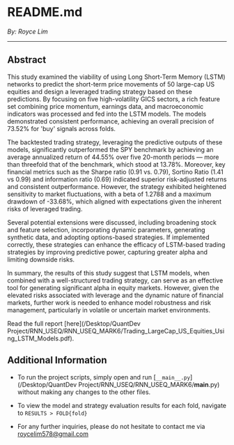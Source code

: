 # README.md

*By: Royce Lim*

------------------------------------------------------------------------

## Abstract

This study examined the viability of using Long Short-Term Memory (LSTM) networks to predict the short-term price movements of 50 large-cap US equities and design a leveraged trading strategy based on these predictions. By focusing on five high-volatility GICS sectors, a rich feature set combining price momentum, earnings data, and macroeconomic indicators was processed and fed into the LSTM models. The models demonstrated consistent performance, achieving an overall precision of 73.52% for 'buy' signals across folds.

The backtested trading strategy, leveraging the predictive outputs of these models, significantly outperformed the SPY benchmark by achieving an average annualized return of 44.55% over five 20-month periods — more than threefold that of the benchmark, which stood at 13.78%. Moreover, key financial metrics such as the Sharpe ratio (0.91 vs. 0.79), Sortino Ratio (1.41 vs 0.99) and information ratio (0.69) indicated superior risk-adjusted returns and consistent outperformance. However, the strategy exhibited heightened sensitivity to market fluctuations, with a beta of 1.2788 and a maximum drawdown of -33.68%, which aligned with expectations given the inherent risks of leveraged trading.

Several potential extensions were discussed, including broadening stock and feature selection, incorporating dynamic parameters, generating synthetic data, and adopting options-based strategies. If implemented correctly, these strategies can enhance the efficacy of LSTM-based trading strategies by improving predictive power, capturing greater alpha and limiting downside risks.

In summary, the results of this study suggest that LSTM models, when combined with a well-structured trading strategy, can serve as an effective tool for generating significant alpha in equity markets. However, given the elevated risks associated with leverage and the dynamic nature of financial markets, further work is needed to enhance model robustness and risk management, particularly in volatile or uncertain market environments.

Read the full report [here](/Desktop/QuantDev Project/RNN_USEQ/RNN_USEQ_MARK6/Trading_LargeCap_US_Equities_Using_LSTM_Models.pdf).

## Additional Information

- To run the project scripts, simply open and run [`__main__.py`](/Desktop/QuantDev Project/RNN_USEQ/RNN_USEQ_MARK6/__main__.py) without making any changes to the other files. 

- To view the model and strategy evaluation results for each fold, navigate to `RESULTS > FOLD{fold}`

- For any further inquiries, please do not hesitate to contact me via [roycelim578@gmail.com](roycelim578@gmail.com)





















